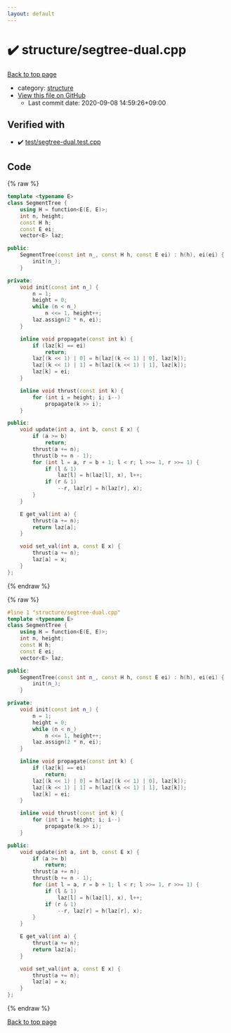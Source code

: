 ```yaml
---
layout: default
---
```


<!-- mathjax config similar to math.stackexchange -->
<script type="text/javascript" async
  src="https://cdnjs.cloudflare.com/ajax/libs/mathjax/2.7.5/MathJax.js?config=TeX-MML-AM_CHTML">
</script>
<script type="text/x-mathjax-config">
  MathJax.Hub.Config({
    TeX: { equationNumbers: { autoNumber: "AMS" }},
    tex2jax: {
      inlineMath: [ ['$','$'] ],
      processEscapes: true
    },
    "HTML-CSS": { matchFontHeight: false },
    displayAlign: "left",
    displayIndent: "2em"
  });
</script>

<script type="text/javascript" src="https://cdnjs.cloudflare.com/ajax/libs/jquery/3.4.1/jquery.min.js"></script>
<script src="https://cdn.jsdelivr.net/npm/jquery-balloon-js@1.1.2/jquery.balloon.min.js" integrity="sha256-ZEYs9VrgAeNuPvs15E39OsyOJaIkXEEt10fzxJ20+2I=" crossorigin="anonymous"></script>
<script type="text/javascript" src="../../assets/js/copy-button.js"></script>
<link rel="stylesheet" href="../../assets/css/copy-button.css" />


# :heavy_check_mark: structure/segtree-dual.cpp

<a href="../../index.html">Back to top page</a>

* category: <a href="../../index.html#07414f4e15ca943e6cde032dec85d92f">structure</a>
* <a href="{{ site.github.repository_url }}/blob/master/structure/segtree-dual.cpp">View this file on GitHub</a>
    - Last commit date: 2020-09-08 14:59:26+09:00




## Verified with

* :heavy_check_mark: <a href="../../verify/test/segtree-dual.test.cpp.html">test/segtree-dual.test.cpp</a>


## Code

<a id="unbundled"></a>
{% raw %}
```cpp
template <typename E>
class SegmentTree {
    using H = function<E(E, E)>;
    int n, height;
    const H h;
    const E ei;
    vector<E> laz;

public:
    SegmentTree(const int n_, const H h, const E ei) : h(h), ei(ei) {
        init(n_);
    }

private:
    void init(const int n_) {
        n = 1;
        height = 0;
        while (n < n_)
            n <<= 1, height++;
        laz.assign(2 * n, ei);
    }

    inline void propagate(const int k) {
        if (laz[k] == ei)
            return;
        laz[(k << 1) | 0] = h(laz[(k << 1) | 0], laz[k]);
        laz[(k << 1) | 1] = h(laz[(k << 1) | 1], laz[k]);
        laz[k] = ei;
    }

    inline void thrust(const int k) {
        for (int i = height; i; i--)
            propagate(k >> i);
    }

public:
    void update(int a, int b, const E x) {
        if (a >= b)
            return;
        thrust(a += n);
        thrust(b += n - 1);
        for (int l = a, r = b + 1; l < r; l >>= 1, r >>= 1) {
            if (l & 1)
                laz[l] = h(laz[l], x), l++;
            if (r & 1)
                --r, laz[r] = h(laz[r], x);
        }
    }

    E get_val(int a) {
        thrust(a += n);
        return laz[a];
    }

    void set_val(int a, const E x) {
        thrust(a += n);
        laz[a] = x;
    }
};
```
{% endraw %}

<a id="bundled"></a>
{% raw %}
```cpp
#line 1 "structure/segtree-dual.cpp"
template <typename E>
class SegmentTree {
    using H = function<E(E, E)>;
    int n, height;
    const H h;
    const E ei;
    vector<E> laz;

public:
    SegmentTree(const int n_, const H h, const E ei) : h(h), ei(ei) {
        init(n_);
    }

private:
    void init(const int n_) {
        n = 1;
        height = 0;
        while (n < n_)
            n <<= 1, height++;
        laz.assign(2 * n, ei);
    }

    inline void propagate(const int k) {
        if (laz[k] == ei)
            return;
        laz[(k << 1) | 0] = h(laz[(k << 1) | 0], laz[k]);
        laz[(k << 1) | 1] = h(laz[(k << 1) | 1], laz[k]);
        laz[k] = ei;
    }

    inline void thrust(const int k) {
        for (int i = height; i; i--)
            propagate(k >> i);
    }

public:
    void update(int a, int b, const E x) {
        if (a >= b)
            return;
        thrust(a += n);
        thrust(b += n - 1);
        for (int l = a, r = b + 1; l < r; l >>= 1, r >>= 1) {
            if (l & 1)
                laz[l] = h(laz[l], x), l++;
            if (r & 1)
                --r, laz[r] = h(laz[r], x);
        }
    }

    E get_val(int a) {
        thrust(a += n);
        return laz[a];
    }

    void set_val(int a, const E x) {
        thrust(a += n);
        laz[a] = x;
    }
};

```
{% endraw %}

<a href="../../index.html">Back to top page</a>


